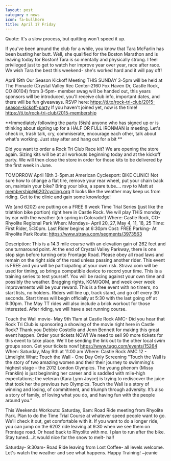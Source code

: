 ```yaml
---
layout: post
category : news
icon: fa-bullhorn
title: April 17 Friday
---
```

Quote: It's a slow process, but quitting won't speed it up. 

If you've been around the club for a while, you know that Tara McFarlin has been busting her butt. Well, she qualified for the Boston Marathon and is leaving today for Boston! Tara is so mentally and physically strong. I feel privileged just to get to watch her improve year over year, race after race. We wish Tara the best this weekend- she's worked hard and it will pay off!

April 19th Our Season Kickoff Meeting THIS SUNDAY 3-5pm will be held at The Pinnacle (Crystal Valley Rec Center-2160 Fox Haven Dr, Castle Rock, CO 80104) from 3-5pm- member swag will be handed out, this years sponsors will be introduced, you'll receive club info, important dates, and there will be fun giveaways. RSVP here: https://ti.to/rock-tri-club/2015-season-kickoff-party 
If you haven't joined yet, now is the time! https://ti.to/rock-tri-club/2015-membership

**Immediately following the party (5ish) anyone who has signed up or is thinking about signing up for a HALF OR FULL IRONMAN is meeting. Let's check in, trash talk, cry, commiserate, encourage each other, talk about what's working. Just stay after and hang out for a bit **

Did you want to order a Rock Tri Club Race kit? We are opening the store again. Sizing kits will be at all workouts beginning today and at the kickoff party. We will then close the store in order for those kits to be delivered by the first week in June.


TOMORROW April 18th 3-5pm.at American Cyclesport: BIKE CLINIC! Not sure how to change a flat tire, remove your rear wheel, put your chain back on, maintain your bike? Bring your bike, a spare tube.... rsvp to Matt at membership@6202cycling.org
It looks like the weather may keep us from riding. Get to the clinic and gain some knowledge!

We (and 6202) are putting on a FREE 6 week Time Trial Series (just like the triathlon bike portion) right here in Castle Rock. We will play THIS monday by ear with the weather (oh spring in Colorado!)
Where: Castle Rock, CO- Rhyolite Regional Park
When: Mondays- April 20, 27, May 4, 11, 18, 25
Time: First Rider, 5:30pm. Last Rider begins at 6:30pm
Cost: FREE
Parking- At Rhyolite Park
Route: https://www.strava.com/segments/3973563

Description: This is a 14.3 mile course with an elevation gain of 262 feet and one turnaround point. At the end of Crystal Valley Parkway, there is one stop sign before turning onto Frontage Road. Please obey all road laws and remain on the right side of the road unless passing another rider. This event is FREE and you will be participating at your own risk. Strava.com will be used for timing, so bring a compatible device to record your time. This is a training series to test yourself. You will be racing against your own time and possibly the weather. Bragging rights, KOM/QOM, and week over week improvements will be your reward. This is a free event with no timers, no start lists, no holders. Riders will line up, track stand, and go off every 30 seconds. Start times will begin officially at 5:30 with the last going off at 6:30pm. The May TT rides will also include a brick workout for those interested. After riding, we will have a set running course. 


Touch the Wall movie- May 9th 11am at Castle Rock AMC- Did you hear that Rock Tri Club is sponsoring a showing of the movie right here in Castle Rock? Thank you Debbie Costello and Jenn Bennett for making this great event happen. Order your tickets NOW!  We need to sell 90 more tickets for this event to take place. We'll be sending the link out to the other local swim groups soon. Get your tickets now!  https://www.tugg.com/events/15264                                     
When: Saturday, May 9th at 11:00 am
Where: Castle Rock AMC 12 - Limelight
What: Touch the Wall - One Day Only Screening
"Touch the Wall is the story of two amazing women and their their journey to swimming's highest stage - the 2012 London Olympics. The young phenom (Missy Franklin) is just beginning her career and is saddled with mile-high expectations; the veteran (Kara Lynn Joyce) is trying to rediscover the juice that took her the previous two Olympics. Touch the Wall is a story of winning and losing, of commitment, and triumph through adversity. It’s also a story of family, of loving what you do, and having fun with the people around you."

This Weekends Workouts:
Saturday, 9am: Road Ride meeting from Rhyolite Park. Plan to do the Time Trial Course at whatever speed people want to go. We'll check it out, get comfortable with it. If you want to do a longer ride, you can jump on the 6202 ride leaving at 9:30 when we see them on Frontage road. Or head back to Rhyolite with me. I plan to run after the bike. Stay tuned....it would nice for the snow to melt- ha!!

Saturday- 9:30am- Road Ride leaving from Lost Coffee- all levels welcome. Let's watch the weather and see what happens. 
Happy Training! ~jeanie
